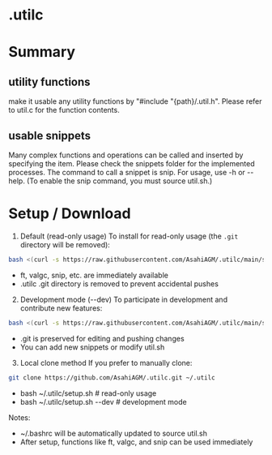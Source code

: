 # .utilc
# Summary
## utility functions
make it usable any utility functions by "#include "{path}/.util.h".
Please refer to util.c for the function contents.

## usable snippets
Many complex functions and operations can be called and inserted by specifying the item.
Please check the snippets folder for the implemented processes.
The command to call a snippet is snip. For usage, use -h or --help.
(To enable the snip command, you must source util.sh.)

# Setup / Download

1. Default (read-only usage)
To install for read-only usage (the `.git` directory will be removed):

```bash
bash <(curl -s https://raw.githubusercontent.com/AsahiAGM/.utilc/main/setup.sh)
```

- ft, valgc, snip, etc. are immediately available
- .utilc .git directory is removed to prevent accidental pushes

2. Development mode (--dev)
To participate in development and contribute new features:

```bash
bash <(curl -s https://raw.githubusercontent.com/AsahiAGM/.utilc/main/setup.sh) --dev
```

- .git is preserved for editing and pushing changes
- You can add new snippets or modify util.sh

3. Local clone method
If you prefer to manually clone:

```bash
git clone https://github.com/AsahiAGM/.utilc.git ~/.utilc
```
- bash ~/.utilc/setup.sh          # read-only usage
- bash ~/.utilc/setup.sh --dev    # development mode

Notes:
- ~/.bashrc will be automatically updated to source util.sh
- After setup, functions like ft, valgc, and snip can be used immediately
